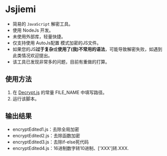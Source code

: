 # Jsjiemi
* 简易的 `JavaScript` 解密工具。
* 使用 NodeJs 开发。
* 未使用外部库，轻量快捷。
* 仅支持使用 AutoJs配置 模式加密的JS文件。
* 如果您的JS**过于复杂**或**使用了(我)不常用的语法**，可能导致解密失败，如遇到此类情况欢迎提出。
* 该工具已发现非常多的问题，目前有重做的打算。
## 使用方法
1. 在 [Decrypt.js](https://github.com/NXY666/Jsjiemi/blob/master/Decrypt.js) 的常量 FILE_NAME 中填写路径。
2. 运行该脚本。

## 输出结果
* encryptEdited1.js：去除全局加密
* encryptEdited2.js：去除函数加密
* encryptEdited3.js：去除if-else死代码
* encryptEdited4.js：16进制数字转10进制、['XXX']转.XXX.
